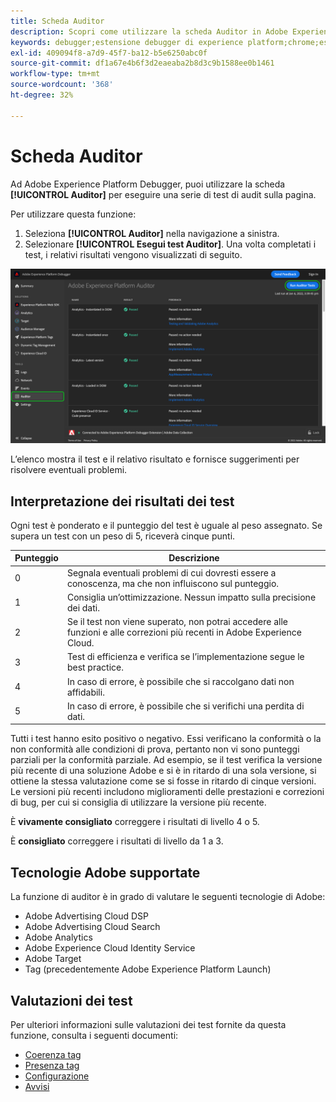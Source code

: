 ```yaml
---
title: Scheda Auditor
description: Scopri come utilizzare la scheda Auditor in Adobe Experience Platform Debugger per testare le implementazioni Adobe Experience Cloud.
keywords: debugger;estensione debugger di experience platform;chrome;estensione;auditor;dtm;target
exl-id: 409094f8-a7d9-45f7-ba12-b5e6250abc0f
source-git-commit: df1a67e4b6f3d2eaeaba2b8d3c9b1588ee0b1461
workflow-type: tm+mt
source-wordcount: '368'
ht-degree: 32%

---
```


# Scheda Auditor

Ad Adobe Experience Platform Debugger, puoi utilizzare la scheda **[!UICONTROL Auditor]** per eseguire una serie di test di audit sulla pagina.

Per utilizzare questa funzione:

1. Seleziona **[!UICONTROL Auditor]** nella navigazione a sinistra.
1. Selezionare **[!UICONTROL Esegui test Auditor]**. Una volta completati i test, i relativi risultati vengono visualizzati di seguito.

![Schermata dei risultati del test nella scheda Auditor](../images/auditor-results.png)

L’elenco mostra il test e il relativo risultato e fornisce suggerimenti per risolvere eventuali problemi.

## Interpretazione dei risultati dei test

Ogni test è ponderato e il punteggio del test è uguale al peso assegnato. Se supera un test con un peso di 5, riceverà cinque punti.

| Punteggio | Descrizione |
| --- | --- |
| 0 | Segnala eventuali problemi di cui dovresti essere a conoscenza, ma che non influiscono sul punteggio. |
| 1 | Consiglia un’ottimizzazione. Nessun impatto sulla precisione dei dati. |
| 2 | Se il test non viene superato, non potrai accedere alle funzioni e alle correzioni più recenti in Adobe Experience Cloud. |
| 3 | Test di efficienza e verifica se l’implementazione segue le best practice. |
| 4 | In caso di errore, è possibile che si raccolgano dati non affidabili. |
| 5 | In caso di errore, è possibile che si verifichi una perdita di dati. |

Tutti i test hanno esito positivo o negativo. Essi verificano la conformità o la non conformità alle condizioni di prova, pertanto non vi sono punteggi parziali per la conformità parziale. Ad esempio, se il test verifica la versione più recente di una soluzione Adobe e si è in ritardo di una sola versione, si ottiene la stessa valutazione come se si fosse in ritardo di cinque versioni. Le versioni più recenti includono miglioramenti delle prestazioni e correzioni di bug, per cui si consiglia di utilizzare la versione più recente.

È **vivamente consigliato** correggere i risultati di livello 4 o 5.

È **consigliato** correggere i risultati di livello da 1 a 3.

## Tecnologie Adobe supportate

La funzione di auditor è in grado di valutare le seguenti tecnologie di Adobe:

* Adobe Advertising Cloud DSP
* Adobe Advertising Cloud Search
* Adobe Analytics
* Adobe Experience Cloud Identity Service
* Adobe Target
* Tag (precedentemente Adobe Experience Platform Launch)

## Valutazioni dei test

Per ulteriori informazioni sulle valutazioni dei test fornite da questa funzione, consulta i seguenti documenti:

* [Coerenza tag](./tag-consistency.md)
* [Presenza tag](./tag-presence.md)
* [Configurazione](./configuration.md)
* [Avvisi](./alerts.md)
